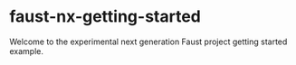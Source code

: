 # faust-nx-getting-started

Welcome to the experimental next generation Faust project getting started example.
